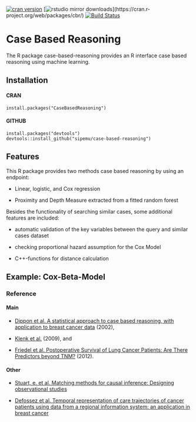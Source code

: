 [![cran version](http://www.r-pkg.org/badges/version/cbr)](https://cran.rstudio.com/web/packages/zoon) 
[![rstudio mirror downloads](http://cranlogs.r-pkg.org/badges/cbr?)](https://cran.r-project.org/web/packages/cbr/)
[![Build Status](https://travis-ci.org/sipemu/case-based-reasoning.svg?branch=master)](https://travis-ci.org/sipemu/case-based-reasoning)

# Case Based Reasoning

The R package case-based-reasoning provides an R interface case based reasoning using machine learning.

## Installation

#### CRAN

```
install.packages("CaseBasedReasoning")
```

#### GITHUB

```
install.packages("devtools")
devtools::install_github("sipemu/case-based-reasoning")
```

## Features

This R package provides two methods case based reasoning by using an endpoint:

- Linear, logistic, and Cox regression

- Proximity and Depth Measure extracted from a fitted random forest

Besides the functionality of searching similar cases, some additional features are included:

- automatic validation of the key variables between the query and similar cases dataset

- checking proportional hazard assumption for the Cox Model

- C++-functions for distance calculation


## Example: Cox-Beta-Model



### Reference

#### Main

- [Dippon et al. A statistical approach to case based reasoning, with application to breast cancer data](http://dl.acm.org/citation.cfm?id=608456) (2002),

- [Klenk et al.](http://www.vis.uni-stuttgart.de/~klenksn/paper/medicaldb.pdf) (2009), and

- [Friedel et al. Postoperative Survival of Lung Cancer Patients: Are There Predictors beyond TNM?](http://ar.iiarjournals.org/content/33/4/1609.short) (2012).

#### Other

- [Stuart, e. et al. Matching methods for causal inference: Designing observational studies](http://www.biostat.jhsph.edu/~estuart/StuRub_MatchingChapter_07.pdf)

- [Defossez et al. Temporal representation of care trajectories of cancer patients using data from a regional information system: an application in breast cancer](http://www.biomedcentral.com/1472-6947/14/24)
